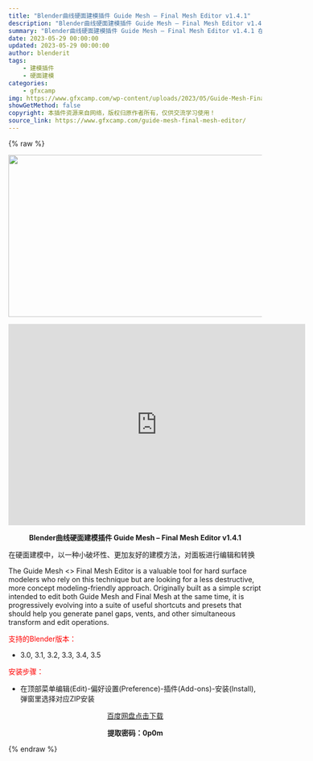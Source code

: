 ```yaml
---
title: "Blender曲线硬面建模插件 Guide Mesh – Final Mesh Editor v1.4.1"
description: "Blender曲线硬面建模插件 Guide Mesh – Final Mesh Editor v1.4.1 在硬面建模中，以一种小破坏性、更加友好的建模方法，对面板进行编辑和转换 The ..."
summary: "Blender曲线硬面建模插件 Guide Mesh – Final Mesh Editor v1.4.1 在硬面建模中，以一种小破坏性、更加友好的建模方法，对面板进行编辑和转换 The ..."
date: 2023-05-29 00:00:00
updated: 2023-05-29 00:00:00
author: blenderit
tags: 
    - 建模插件
    - 硬面建模
categories:
    - gfxcamp
img: https://www.gfxcamp.com/wp-content/uploads/2023/05/Guide-Mesh-Final-Mesh-Editor.jpg
showGetMethod: false
copyright: 本插件资源来自网络，版权归原作者所有，仅供交流学习使用！
source_link: https://www.gfxcamp.com/guide-mesh-final-mesh-editor/
---
```


{% raw %}
<div><p><img decoding="async" class="aligncenter size-full wp-image-112686" src="https://www.gfxcamp.com/wp-content/uploads/2023/05/Guide-Mesh-Final-Mesh-Editor.jpg" data-src="https://www.gfxcamp.com/wp-content/uploads/2023/05/Guide-Mesh-Final-Mesh-Editor.jpg" alt="" width="590" height="322" data-srcset="https://www.gfxcamp.com/wp-content/uploads/2023/05/Guide-Mesh-Final-Mesh-Editor.jpg 590w, https://www.gfxcamp.com/wp-content/uploads/2023/05/Guide-Mesh-Final-Mesh-Editor-150x82.jpg 150w" data-sizes="(max-width: 590px) 100vw, 590px"></p><p style="text-align: center;"><iframe loading="lazy" src="https://player.youku.com/embed/XNTk2NzQ4MzU2OA==" width="590" height="400" frameborder="0" allowfullscreen="allowfullscreen" data-mce-fragment="1"></iframe></p><p style="text-align: center;"><strong>Blender曲线硬面建模插件 Guide Mesh – Final Mesh Editor v1.4.1</strong></p><p>在硬面建模中，以一种小破坏性、更加友好的建模方法，对面板进行编辑和转换</p><p>The Guide Mesh &lt;&gt; Final Mesh Editor is a valuable tool for hard surface modelers who rely on this technique but are looking for a less destructive, more concept modeling-friendly approach. Originally built as a simple script intended to edit both Guide Mesh and Final Mesh at the same time, it is progressively evolving into a suite of useful shortcuts and presets that should help you generate panel gaps, vents, and other simultaneous transform and edit operations.</p><p style="text-align: left;"><span style="color: #ff0000;">支持的Blender版本：</span></p><ul>
<li style="text-align: left;">3.0, 3.1, 3.2, 3.3, 3.4, 3.5</li>
</ul><p style="text-align: left;"><span style="color: #ff0000;">安装步骤：</span></p><ul>
<li>在顶部菜单编辑(Edit)-偏好设置(Preference)-插件(Add-ons)-安装(Install),弹窗里选择对应ZIP安装</li>
</ul><p style="text-align: center;"><a class="maxbutton-3 maxbutton maxbutton-baidu" target="_blank" rel="noopener" href="https://pan.baidu.com/s/10AMuetrKqegjVcSg9AXJAw?pwd=0p0m"><span class="mb-text">百度网盘点击下载</span></a></p><p style="text-align: center;"><strong>提取密码：0p0m</strong></p></div>
<div style="display: none">gfxcamp</div>
{% endraw %}